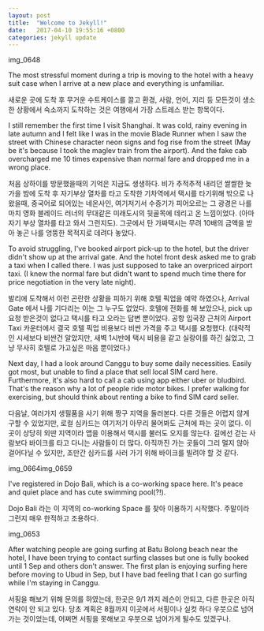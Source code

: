 ```yaml
---
layout: post
title:  "Welcome to Jekyll!"
date:   2017-04-10 19:55:16 +0800
categories: jekyll update
---
```



img_0648<In the plane to Bali>

The most stressful moment during a trip is moving to the hotel with a heavy suit case when I arrive at a new place and everything is unfamiliar.

새로운 곳에 도착 후 무거운 수트케이스를 끌고 환경, 사람, 언어, 지리 등 모든것이 생소한 상황에서 숙소까지 도착하는 것은 여행에서 가장 스트레스 받는 항목이다.

I still remember the first time I visit Shanghai. It was cold, rainy evening in late autumn and I felt like I was in the movie Blade Runner when I saw the street with Chinese character neon signs and fog rise from the street (May be it's because I took the maglev train from the airport). And the fake cab overcharged me 10 times expensive than normal fare and dropped me in a wrong place.

처음 상하이를 방문했을때의 기억은 지금도 생생하다. 비가 추적추적 내리던 쌀쌀한 늦가을 밤에 도착 후 자기부상 열차를 타고 도착한 기차역에서 택시를 타기위해 밖으로 나왔을때, 중국어로 되어있는 네온사인, 여기저기서 수증기가 피어오르는 그 광경은 나를 마치 영화 블레이드 러너의 무대같은 미래도시의 뒷골목에 데리고 온 느낌이었다. (아마 자기 부상 열차를 타고 와서 그런지도).  그곳에서 탄 가짜택시는 무려 10배의 금액을 받아 놓곤 나를 엉뚱한 목적지로 데려다 놓았다.

To avoid struggling, I've booked airport pick-up to the hotel, but the driver didn't show up at the arrival gate. And the hotel front desk asked me to grab a taxi when I called there. I was just supposed to take an overpriced airport taxi. (I knew the normal fare but didn't want to spend much time there for price negotiation in the very late night).

발리에 도착해서 이런 곤란한 상황을 피하기 위해 호텔 픽업을 예약 하였으나, Arrival Gate 에서 나를 기다리는 이는 그 누구도 없었다. 호텔에 전화를 해 보았으나, pick up 요청 받은것이 없다고 택시를 타고 오라는 답변 뿐이었다. 공항 입국장 근처의 Airport Taxi 카운터에서 결국 호텔 픽업 비용보다 비싼 가격을 주고 택시를 요청했다. (대략적인 시세보다 비싼건 알았지만, 새벽 1시반에 택시 비용을 같고 실랑이를 하긴 싫었고, 그냥 무사히 호텔로 가고싶은 마음 뿐이었다.)

Next day, I had a look around Canggu to buy some daily necessities. Easily got most, but unable to find a place that sell local SIM card here. Furthermore, it's also hard to call a cab using app either uber or bludbird. That's the reason why a lot of people ride motor bikes. I prefer walking for exercising, but should think about renting a bike to find SIM card seller.

다음날, 여러가지 생필품을 사기 위해 짱구 지역을 둘러본다. 다른 것들은 어렵지 않게 구할 수 있었지만, 로컬 심카드는 여기저기 아무리 물어봐도 근처에 파는 곳이 없다. 이곳이 상당히 외딴 지역이라 앱을 이용해서 택시를 불러도 오지를 않는다. 길에선 걷는 사람보다 바이크를 타고 다니는 사람들이 더 많다. 아직까진 가는 곳들이 그리 멀지 않아 걸어다닐 수 있지만, 조만간 심카드를 사러 가기 위해 바이크를 빌려야 할 것 같다.

img_0664img_0659

<Dojo Bali>

I've registered in Dojo Bali, which is a co-working space here. It's peace and quiet place and has cute swimming pool(?!).

Dojo Bali 라는 이 지역의 co-working Space 를 찾아 이용하기 시작했다. 주말이라 그런지 매우 한적하고 조용하다.

img_0653

<Batu Bolong beach>



After watching people are going surfing at Batu Bolong beach near the hotel, I have been trying to contact surfing classes but one is fully booked until 1 Sep and others don't answer. The first plan is enjoying surfing here before moving to Ubud in Sep, but I have bad feeling that I can go surfing while I'm staying in Canggu.

서핑을 해보기 위해 문의를 하였는데, 한곳은 9/1 까지 레슨이 안되고, 다른 한곳은 아직 연락이 안 되고 있다. 당초 계획은  8월까지 이곳에서 서핑이나 실컷 하다 우붓으로 넘어가는 것이었는데, 어쩌면 서핑을 못해보고 우붓으로 넘어가게 될수도 있겠구나.

